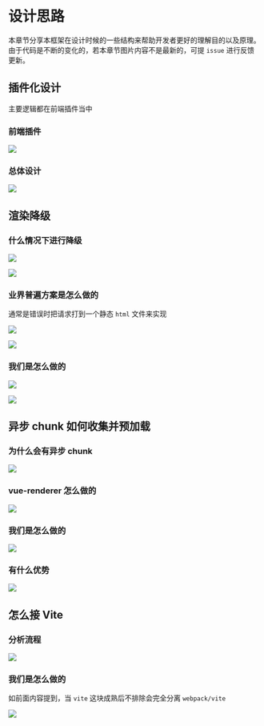 # 设计思路

本章节分享本框架在设计时候的一些结构来帮助开发者更好的理解目的以及原理。由于代码是不断的变化的，若本章节图片内容不是最新的，可提 `issue` 进行反馈更新。

## 插件化设计

主要逻辑都在前端插件当中

### 前端插件

![](/images/plugin1.png)

### 总体设计

![](/images/plugin2.png)

## 渲染降级

### 什么情况下进行降级

![](/images/csr1.png)

![](/images/csr2.png)

### 业界普遍方案是怎么做的

通常是错误时把请求打到一个静态 `html` 文件来实现

![](/images/csr3.png)

![](/images/csr4.png)

### 我们是怎么做的

![](/images/csr5.png)

![](/images/csr6.png)

## 异步 chunk 如何收集并预加载

### 为什么会有异步 chunk

![](/images/chunk1.png)

### vue-renderer 怎么做的

![](/images/chunk2.png)

### 我们是怎么做的

![](/images/chunk3.png)

### 有什么优势

![](/images/chunk4.png)

## 怎么接 Vite

### 分析流程

![](/images/vite1.png)

### 我们是怎么做的

如前面内容提到，当 `vite` 这块成熟后不排除会完全分离 `webpack/vite`

![](/images/vite2.png)
